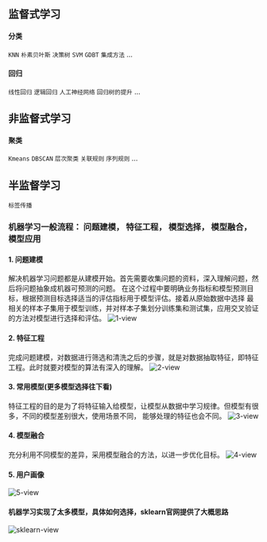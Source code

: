 ## 监督式学习
#### 分类
 `KNN` `朴素贝叶斯`  `决策树`  `SVM`  `GDBT`  `集成方法` ...
#### 回归
 `线性回归`  `逻辑回归`  `人工神经网络`  `回归树的提升` ...
 
## 非监督式学习
#### 聚类
 `Kmeans`  `DBSCAN`  `层次聚类`  `关联规则`  `序列规则` ...

## 半监督学习
 `标签传播`
 
### 机器学习一般流程： 问题建模， 特征工程， 模型选择， 模型融合， 模型应用
#### 1. 问题建模
解决机器学习问题都是从建模开始。首先需要收集问题的资料，深入理解问题，然后将问题抽象成机器可预测的问题。
在这个过程中要明确业务指标和模型预测目标，根据预测目标选择适当的评估指标用于模型评估。接着从原始数据中选择
最相关的样本子集用于模型训练，并对样本子集划分训练集和测试集，应用交叉验证的方法对模型进行选择和评估。
![1-view](https://github.com/fenglei110/Data-analysis/blob/master/ch02/images/1.jpg)
#### 2. 特征工程
完成问题建模，对数据进行筛选和清洗之后的步骤，就是对数据抽取特征，即特征工程。此时就要对模型的算法有深入的理解。
![2-view](https://github.com/fenglei110/Data-analysis/blob/master/ch02/images/2.jpg)
#### 3. 常用模型(更多模型选择往下看)
特征工程的目的是为了将特征输入给模型，让模型从数据中学习规律。但模型有很多，不同的模型差别很大，使用场景不同，
能够处理的特征也会不同。
![3-view](https://github.com/fenglei110/Data-analysis/blob/master/ch02/images/3.jpg)
#### 4. 模型融合
充分利用不同模型的差异，采用模型融合的方法，以进一步优化目标。
![4-view](https://github.com/fenglei110/Data-analysis/blob/master/ch02/images/4.jpg)
#### 5. 用户画像
![5-view](https://github.com/fenglei110/Data-analysis/blob/master/ch02/images/5.jpg)
#### 机器学习实现了太多模型，具体如何选择，sklearn官网提供了大概思路
![sklearn-view](https://github.com/fenglei110/Data-analysis/blob/master/ch02/images/sklearn.png)
